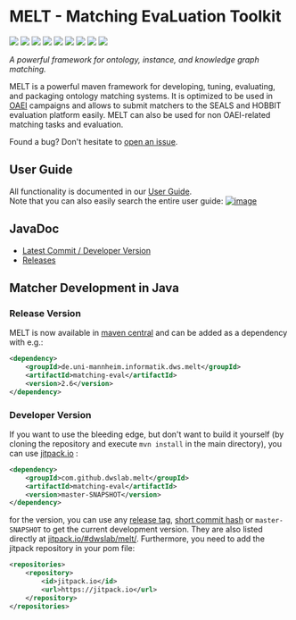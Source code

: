 <h1 align="left">MELT - Matching EvaLuation Toolkit</h1>
<p>
<a href="https://github.com/dwslab/melt/actions/workflows/java_build.yml"><img src="https://github.com/dwslab/melt/actions/workflows/java_build.yml/badge.svg"></a>
<a href="https://github.com/dwslab/melt/actions/workflows/java_documentation.yml"><img src="https://github.com/dwslab/melt/actions/workflows/java_documentation.yml/badge.svg"></a>
<a href="https://github.com/dwslab/melt/actions/workflows/documentation_check.yml"><img src="https://github.com/dwslab/melt/actions/workflows/documentation_check.yml/badge.svg"></a>
<a href="https://github.com/dwslab/melt/actions/workflows/java_doclet.yml"><img src="https://github.com/dwslab/melt/actions/workflows/java_doclet.yml/badge.svg"></a>
<a href="https://github.com/dwslab/melt/actions/workflows/java_coverage.yml"><img src="https://github.com/dwslab/melt/actions/workflows/java_coverage.yml/badge.svg"></a>
<a href="https://coveralls.io/github/dwslab/melt?branch=master"><img src="https://coveralls.io/repos/github/dwslab/melt/badge.svg?branch=master"></a>
<a href="https://mvnrepository.com/artifact/de.uni-mannheim.informatik.dws.melt"><img src="https://img.shields.io/maven-central/v/de.uni-mannheim.informatik.dws.melt/matching-eval"></a>
<a href="https://img.shields.io/badge/pre--commit-enabled-brightgreen?logo=pre-commit&logoColor=white"><img src="https://img.shields.io/badge/pre--commit-enabled-brightgreen?logo=pre-commit&logoColor=white"></a>
<a href="https://img.shields.io/github/license/dwslab/melt"><img src="https://img.shields.io/github/license/dwslab/melt"></a>
</p>
<p align="left" style="font-style:italic">A powerful framework for ontology, instance, and knowledge graph matching.</p>

MELT is a powerful maven framework for developing, tuning, evaluating, and packaging ontology matching systems.
It is optimized to be used in [OAEI](http://oaei.ontologymatching.org/) campaigns and allows to submit matchers to the SEALS and HOBBIT evaluation platform easily. MELT can also be used for non OAEI-related matching tasks and evaluation.

Found a bug? Don't hesitate to <a href="https://github.com/dwslab/melt/issues">open an issue</a>.

## User Guide
All functionality is documented in our <a href="https://dwslab.github.io/melt/">User Guide</a>.<br/>
Note that you can also easily search the entire user guide:
<a href="https://dwslab.github.io/melt/">
![image](https://raw.githubusercontent.com/dwslab/melt/gh-pages/media/search_screenshot.png)
</a>

## JavaDoc
- [Latest Commit / Developer Version](https://dwslab.github.io/melt/javadoc_latest/index.html)
- [Releases](https://javadoc.io/doc/de.uni-mannheim.informatik.dws.melt)

## Matcher Development in Java

### Release Version
MELT is now available in [maven central](https://repo1.maven.org/maven2/de/uni-mannheim/informatik/dws/melt/) and can be added as a dependency with e.g.:
```xml
<dependency>
    <groupId>de.uni-mannheim.informatik.dws.melt</groupId>
    <artifactId>matching-eval</artifactId>
    <version>2.6</version>
</dependency>
```

### Developer Version
If you want to use the bleeding edge, but don't want to build it yourself 
(by cloning the repository and execute `mvn install` in the main directory),
you can use [jitpack.io](https://jitpack.io/#dwslab/melt/) :

```xml
<dependency>
    <groupId>com.github.dwslab.melt</groupId>
    <artifactId>matching-eval</artifactId>
    <version>master-SNAPSHOT</version>
</dependency>
```
for the version, you can use any [release tag](https://github.com/dwslab/melt/releases), [short commit hash](https://github.com/dwslab/melt/commits/master) or `master-SNAPSHOT` to get the current development version.
They are also listed directly at [jitpack.io/#dwslab/melt/](https://jitpack.io/#dwslab/melt/).
Furthermore, you need to add the jitpack repository in your pom file:
```xml
<repositories>
    <repository>
        <id>jitpack.io</id>
        <url>https://jitpack.io</url>
    </repository>
</repositories>
```
